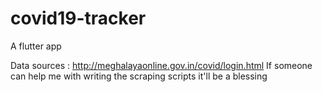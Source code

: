 # covid19-tracker
A flutter app 


Data sources : http://meghalayaonline.gov.in/covid/login.html
If someone can help me with writing the scraping scripts it'll be a blessing
